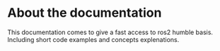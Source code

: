 # About the documentation

This documentation comes to give a fast access to ros2 humble basis.
Including short code examples and concepts explenations.
